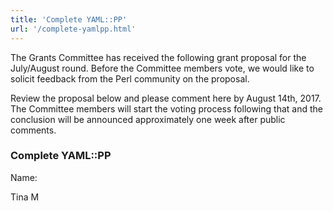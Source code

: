 ```yaml
---
title: 'Complete YAML::PP'
url: '/complete-yamlpp.html'
---
```


The Grants Committee has received the following grant
proposal for the July/August round. Before the Committee
members vote, we would like to solicit feedback from the
Perl community on the proposal.

Review the proposal
below and please comment here by August 14th, 2017. The
Committee members will start the voting process following
that and the conclusion will be announced approximately
one week after public comments.

### Complete YAML::PP

Name:

Tina M
